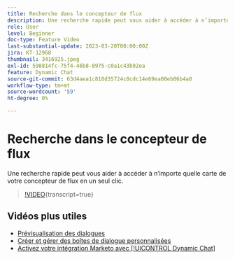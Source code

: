 ```yaml
---
title: Recherche dans le concepteur de flux
description: Une recherche rapide peut vous aider à accéder à n’importe quelle carte de votre concepteur de flux en un seul clic.
role: User
level: Beginner
doc-type: Feature Video
last-substantial-update: 2023-03-20T00:00:00Z
jira: KT-12968
thumbnail: 3416925.jpeg
exl-id: 598814fc-75f4-46b8-8975-c0a1c43b92ea
feature: Dynamic Chat
source-git-commit: 63d4aea1c818d35724c0cdc14e69ea00eb06b4a0
workflow-type: tm+mt
source-wordcount: '59'
ht-degree: 0%

---
```


# Recherche dans le concepteur de flux

Une recherche rapide peut vous aider à accéder à n’importe quelle carte de votre concepteur de flux en un seul clic.

>[!VIDEO](https://video.tv.adobe.com/v/3416925/?quality=12&learn=on){transcript=true}

## Vidéos plus utiles

* [Prévisualisation des dialogues](dialogue-preview.md)
* [Créer et gérer des boîtes de dialogue personnalisées](dialogue-management.md)
* [Activez votre intégration Marketo avec [!UICONTROL Dynamic Chat]](marketo-integration.md)
